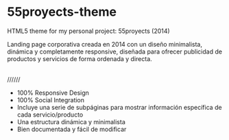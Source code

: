 # 55proyects-theme
HTML5 theme for my personal project: 55proyects (2014)


Landing page corporativa creada en 2014 con un diseño minimalista, dinámica y completamente responsive, diseñada para ofrecer publicidad de productos y servicios de forma ordenada y directa.

<br>
//////<br>
	<ul>
		        	<li>100% Responsive Design</li>
		        	<li>100% Social Integration</li>
		         	<li>Incluye una serie de subpáginas para mostrar información específica de cada servicio/producto</li>
			        <li>Una estructura dinámica y minimalista</li>
			        <li>Bien documentada y fácil de modificar</li>
		        </ul>
